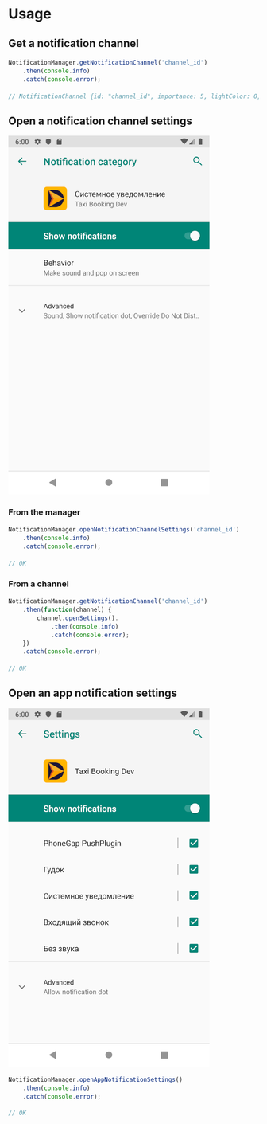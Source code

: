 # Usage

## Get a notification channel
```js
NotificationManager.getNotificationChannel('channel_id')
    .then(console.info)
    .catch(console.error);
    
// NotificationChannel {id: "channel_id", importance: 5, lightColor: 0, lockscreenVisibility: -1000, openSettings: ƒ, …}
```

## Open a notification channel settings

![Notification Channel Settings](./docs/img/openNotificationChannelSettings.png)

### From the manager
```js
NotificationManager.openNotificationChannelSettings('channel_id')
    .then(console.info)
    .catch(console.error);
    
// OK
```


### From a channel
```js
NotificationManager.getNotificationChannel('channel_id')
    .then(function(channel) {
        channel.openSettings().
            .then(console.info)
            .catch(console.error);
    })
    .catch(console.error);
    
// OK
```

## Open an app notification settings

![Notification Channel Settings](./docs/img/openAppNotificationSettings.png)

```js
NotificationManager.openAppNotificationSettings()
    .then(console.info)
    .catch(console.error);
    
// OK
```
